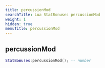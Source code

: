 ```yaml
---
title: percussionMod
searchTitle: Lua StatBonuses percussionMod
weight: 1
hidden: true
menuTitle: percussionMod
---
```

## percussionMod
```lua
StatBonuses:percussionMod(); -- number
```